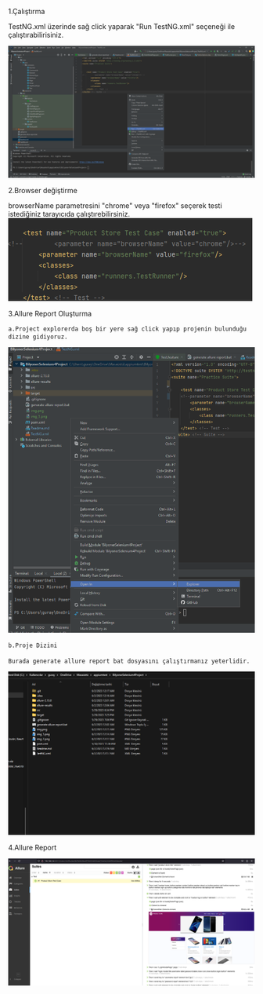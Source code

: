 1.Çalıştırma

TestNG.xml üzerinde sağ click yaparak "Run TestNG.xml" seçeneği ile çalıştırabilirisiniz. 

![img.png](img.png)


2.Browser değiştirme

browserName parametresini "chrome" veya "firefox" seçerek testi istediğiniz tarayıcıda çalıştırebilirsiniz.
![img_1.png](img_1.png)

3.Allure Report Oluşturma

    a.Project explorerda boş bir yere sağ click yapıp projenin bulunduğu dizine gidiyoruz.

![img_2.png](img_2.png)

    b.Proje Dizini

    Burada generate allure report bat dosyasını çalıştırmanız yeterlidir.
![img_3.png](img_3.png)

4.Allure Report

![img_4.png](img_4.png)